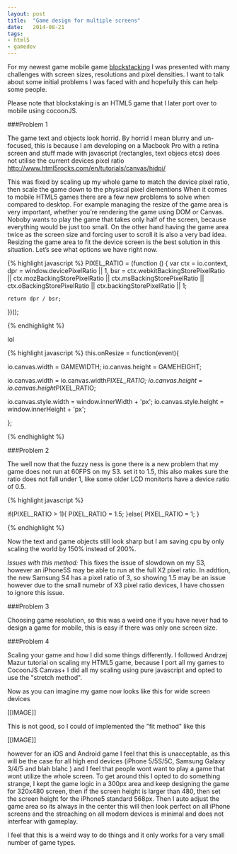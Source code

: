 ```yaml
---
layout: post
title:  "Game design for multiple screens"
date:	2014-08-21
tags:
- html5
- gamedev
---
```


For my newest game mobile game [blockstacking] I was presented with many challenges with screen sizes, resolutions and pixel densities. I want to talk about some initial problems I was faced with and hopefully this can help some people. 

Please note that blockstaking is an HTML5 game that I later port over to mobile using cocoonJS. 

###Problem 1

The game text and objects look horrid. 
By horrid I mean blurry and un-focused, this is because I am developing on a Macbook Pro with a retina screen and stuff made with javascript (rectangles, text objecs etcs) does not utilise the current devices pixel ratio 
http://www.html5rocks.com/en/tutorials/canvas/hidpi/


This was fixed by scaling up my whole game to match the device pixel ratio, then scale the game down to the physical pixel diementions 
When it comes to mobile HTML5 games there are a few new problems to solve when compared to desktop. For example managing the resize of the game area is very important, whether you’re rendering the game using DOM or Canvas. Noboby wants to play the game that takes only half of the screen, because everything would be just too small. On the other hand having the game area twice as the screen size and forcing user to scroll it is also a very bad idea. Resizing the game area to fit the device screen is the best solution in this situation. Let’s see what options we have right now.

{% highlight javascript %}
PIXEL_RATIO = (function () {
    var ctx = io.context,
        dpr = window.devicePixelRatio || 1,
        bsr = ctx.webkitBackingStorePixelRatio ||
              ctx.mozBackingStorePixelRatio ||
              ctx.msBackingStorePixelRatio ||
              ctx.oBackingStorePixelRatio ||
              ctx.backingStorePixelRatio || 1;

    return dpr / bsr;
})();

{% endhighlight %}
 
 lol
	
{% highlight javascript %}
this.onResize = function(event){

io.canvas.width = GAMEWIDTH;
io.canvas.height = GAMEHEIGHT;

io.canvas.width = io.canvas.width*PIXEL_RATIO;
io.canvas.height = io.canvas.height*PIXEL_RATIO;

io.canvas.style.width = window.innerWidth + 'px';
io.canvas.style.height = window.innerHeight + 'px';

};	
	
{% endhighlight %}

###Problem 2

The well now that the fuzzy ness is gone there is a new problem that my game does not run at 60FPS on my S3.
set it to 1.5, this also makes sure the ratio does not fall under 1, like some older LCD monitorts have a device ratio of 0.5. 

{% highlight javascript %}

if(PIXEL_RATIO > 1){
	PIXEL_RATIO = 1.5;
}else{
	PIXEL_RATIO = 1;
}

{% endhighlight %}

Now the text and game objects still look sharp but I am saving cpu by only scaling the world by 150% instead of 200%.


*Issues with this method:* This fixes the issue of slowdown on my S3, however an iPhone5S may be able to run at the full X2 pixel ratio. In addtion, the new Samsung S4 has a pixel ratio of 3, so showing 1.5 may be an issue however due to the small numebr of X3 pixel ratio devices, I have chossen to ignore this issue.

###Problem 3

Choosing game resolution, so this was a weird one if you have never had to design a game for mobile, this is easy if there was only one screen size.

###Problem 4 

Scaling your game and how I did some things differently. 
I followed Andrzej Mazur tutorial on scaling my HTML5 game, because I port all my games to CocoonJS Canvas+ I did all my scaling using pure javascript and opted to use the "stretch method".

Now as you can imagine my game now looks like this for wide screen devices

[[IMAGE]]

This is not good, so I could of implemented the "fit method" like this 

[[IMAGE]]

however for an iOS and Android game I feel that this is unacceptable, as this will be the case for all high end devices (iPhone 5/5S/5C, Samsung Galaxy 3/4/5 and blah blahc ) and I feel that people wont want to play a game that wont utilize the whole screen. 
To get around this I opted to do something strange, I kept the game logic in a 300px area and keep designing the game for 320x480 screen, then if the screen height is larger than 480, then set the screen height for the iPhone5 standard 568px. Then I auto adjust the game area so its always in the center this will then look perfect on all iPhone screens and the streaching on all modern devices is minimal and does not interfear with gameplay. 

I feel that this is a weird way to do things and it only works for a very small number of game types. 



[blockstacking]: https://github.com/mojombo/jekyll
[jekyll]:    http://jekyllrb.com

